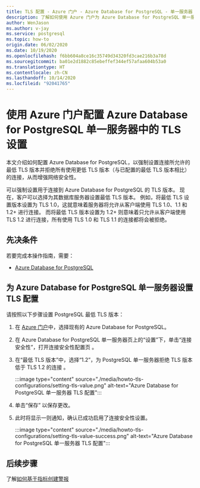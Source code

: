```yaml
---
title: TLS 配置 - Azure 门户 - Azure Database for PostgreSQL - 单一服务器
description: 了解如何使用 Azure 门户为 Azure Database for PostgreSQL 单一服务器设置 TLS 配置
author: WenJason
ms.author: v-jay
ms.service: postgresql
ms.topic: how-to
origin.date: 06/02/2020
ms.date: 10/19/2020
ms.openlocfilehash: f6bb604a8ce16c35749d34320fd3cae216b3a78d
ms.sourcegitcommit: ba01e2d1882c85ebeffef344ef57afaa604b53a0
ms.translationtype: HT
ms.contentlocale: zh-CN
ms.lasthandoff: 10/14/2020
ms.locfileid: "92041765"
---
```

# <a name="configuring-tls-settings-in-azure-database-for-postgresql-single---server-using-azure-portal"></a>使用 Azure 门户配置 Azure Database for PostgreSQL 单一服务器中的 TLS 设置

本文介绍如何配置 Azure Database for PostgreSQL，以强制设置连接所允许的最低 TLS 版本并拒绝所有使用更低 TLS 版本（与已配置的最低 TLS 版本相比）的连接，从而增强网络安全性。

可以强制设置用于连接到 Azure Database for PostgreSQL 的 TLS 版本。 现在，客户可以选择为其数据库服务器设置最低 TLS 版本。 例如，将最低 TLS 设置版本设置为 TLS 1.0，这就意味着服务器将允许从客户端使用 TLS 1.0、1.1 和 1.2+ 进行连接。 而将最低 TLS 版本设置为 1.2+ 则意味着只允许从客户端使用 TLS 1.2 进行连接，所有使用 TLS 1.0 和 TLS 1.1 的连接都将会被拒绝。

## <a name="prerequisites"></a>先决条件

若要完成本操作指南，需要：

* [Azure Database for PostgreSQL](quickstart-create-server-database-portal.md)

## <a name="set-tls-configurations-for-azure-database-for-postgresql---single-server"></a>为 Azure Database for PostgreSQL 单一服务器设置 TLS 配置

请按照以下步骤设置 PostgreSQL 最低 TLS 版本：

1. 在 [Azure 门户](https://portal.azure.cn/)中，选择现有的 Azure Database for PostgreSQL。

1.  在 Azure Database for PostgreSQL 单一服务器页上的“设置”下，单击“连接安全性”，打开连接安全性配置页 。

1. 在“最低 TLS 版本”中，选择“1.2”，为 PostgreSQL 单一服务器拒绝 TLS 版本低于 TLS 1.2 的连接 。

    :::image type="content" source="./media/howto-tls-configurations/setting-tls-value.png" alt-text="Azure Database for PostgreSQL 单一服务器 TLS 配置":::

1. 单击“保存”  以保存更改。

1. 此时将显示一则通知，确认已成功启用了连接安全性设置。

    :::image type="content" source="./media/howto-tls-configurations/setting-tls-value-success.png" alt-text="Azure Database for PostgreSQL 单一服务器 TLS 配置":::

## <a name="next-steps"></a>后续步骤

了解[如何基于指标创建警报](howto-alert-on-metric.md)